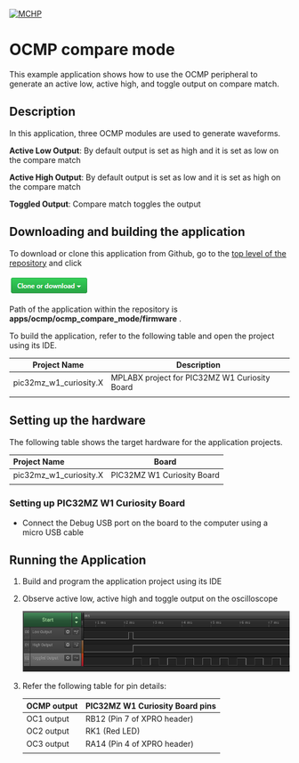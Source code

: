[![MCHP](https://www.microchip.com/ResourcePackages/Microchip/assets/dist/images/logo.png)](https://www.microchip.com)

# OCMP compare mode

This example application shows how to use the OCMP peripheral to generate an active low, active high, and toggle output on compare match.

## Description

In this application, three OCMP modules are used to generate waveforms.

**Active Low Output**: By default output is set as high and it is set as low on the compare match

**Active High Output**: By default output is set as low and it is set as high on the compare match

**Toggled Output**: Compare match toggles the output

## Downloading and building the application

To download or clone this application from Github, go to the [top level of the repository](https://github.com/Microchip-MPLAB-Harmony/csp_apps_pic32mz_w1) and click

![clone](../../../docs/images/clone.png)

Path of the application within the repository is **apps/ocmp/ocmp_compare_mode/firmware** .

To build the application, refer to the following table and open the project using its IDE.

| Project Name      | Description                                    |
| ----------------- | ---------------------------------------------- |
| pic32mz_w1_curiosity.X | MPLABX project for PIC32MZ W1 Curiosity Board |
|||

## Setting up the hardware

The following table shows the target hardware for the application projects.

| Project Name| Board|
|:---------|:---------:|
| pic32mz_w1_curiosity.X | PIC32MZ W1 Curiosity Board |
|||

### Setting up PIC32MZ W1 Curiosity Board

- Connect the Debug USB port on the board to the computer using a micro USB cable

## Running the Application

1. Build and program the application project using its IDE
2. Observe active low, active high and toggle output on the oscilloscope

    ![ouptut](images/output_ocmp_compare_mode.png)

3. Refer the following table for pin details:

    | OCMP output | PIC32MZ W1 Curiosity Board pins |
    | ---------- | ------------------ |
    |OC1 output | RB12 (Pin 7 of XPRO header) |
    |OC2 output | RK1 (Red LED) |
    |OC3 output | RA14 (Pin 4 of XPRO header) |
    |||
